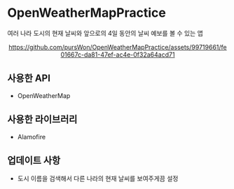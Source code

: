 # OpenWeatherMapPractice

여러 나라 도시의 현재 날씨와 앞으로의 4일 동안의 날씨 예보를 볼 수 있는 앱

<div align="center">

https://github.com/pursWon/OpenWeatherMapPractice/assets/99719661/fe01667c-da81-47ef-ac4e-0f32a64acd71

</div>

## 사용한 API 

- OpenWeatherMap

## 사용한 라이브러리 

- Alamofire

## 업데이트 사항 

- 도시 이름을 검색해서 다른 나라의 현재 날씨를 보여주게끔 설정
